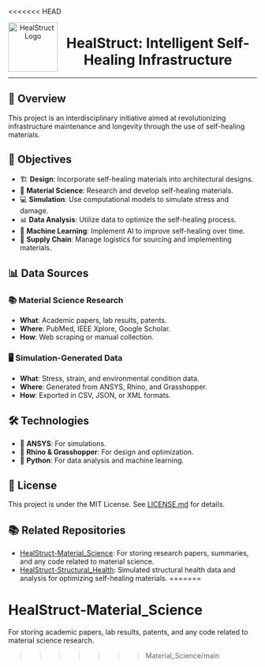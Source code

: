 <<<<<<< HEAD
<p align="center">
  <img src="https://dl.dropboxusercontent.com/scl/fi/5fogqo4v3b0xw9fremrle/hs-thumbnail.png?rlkey=rz7b41bdwfzz1ai2tlf1unwz0&dl=0" alt="HealStruct Logo" width="100" align="left"/>
  <h1 align="center">HealStruct: Intelligent Self-Healing Infrastructure</h1>
</p>

---

## 🌟 Overview
This project is an interdisciplinary initiative aimed at revolutionizing infrastructure maintenance and longevity through the use of self-healing materials.

## 🎯 Objectives
- 🏗 **Design**: Incorporate self-healing materials into architectural designs.
- 🧪 **Material Science**: Research and develop self-healing materials.
- 💻 **Simulation**: Use computational models to simulate stress and damage.
- 📊 **Data Analysis**: Utilize data to optimize the self-healing process.
- 🤖 **Machine Learning**: Implement AI to improve self-healing over time.
- 🚚 **Supply Chain**: Manage logistics for sourcing and implementing materials.

## 📊 Data Sources
### 📚 Material Science Research
- **What**: Academic papers, lab results, patents.
- **Where**: PubMed, IEEE Xplore, Google Scholar.
- **How**: Web scraping or manual collection.

### 🖥️ Simulation-Generated Data
- **What**: Stress, strain, and environmental condition data.
- **Where**: Generated from ANSYS, Rhino, and Grasshopper.
- **How**: Exported in CSV, JSON, or XML formats.

## 🛠 Technologies
- 📐 **ANSYS**: For simulations.
- 🦏 **Rhino & Grasshopper**: For design and optimization.
- 🐍 **Python**: For data analysis and machine learning.

## 📜 License
This project is under the MIT License. See [LICENSE.md](LICENSE.md) for details.

## 📚 Related Repositories
- [HealStruct-Material_Science](https://github.com/shamustappa/HealStruct-Material_Science): For storing research papers, summaries, and any code related to material science.
- [HealStruct-Structural_Health](https://github.com/shamustappa/HealStruct-Structural_Health): Simulated structural health data and analysis for optimizing self-healing materials.
=======
# HealStruct-Material_Science
For storing academic papers, lab results, patents, and any code related to material science research.
>>>>>>> Material_Science/main
